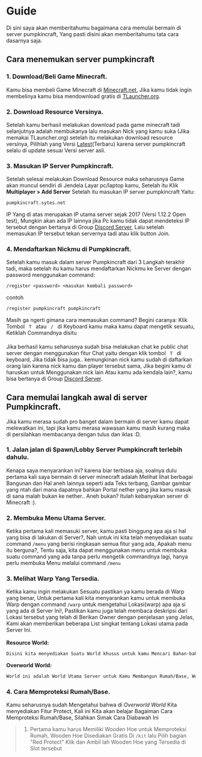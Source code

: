 # Guide
Di sini saya akan memberitahumu bagaimana cara memulai bermain di server pumpkincraft, Yang pasti disini akan memberitahumu tata cara dasarnya saja.

## Cara menemukan server pumpkincraft
### 1. Download/Beli Game Minecraft.
Kamu bisa membeli Game Minecraft di [Minecraft.net](https://www.minecraft.net/en-us/), Jika kamu tidak ingin membelinya kamu bisa mendownload gratis di [TLauncher.org](https://tlauncher.org/en/).
### 2. Download Resource Versinya.
Setelah kamu berhasil melakukan download pada game minecraft tadi selanjutnya adalah membukanya lalu masukan Nick yang kamu suka (Jika memakai TLauncher.org) setelah itu melakukan download resource versinya, Pilihlah yang Versi [Latest](https://minecraft.gamepedia.com/Java_Edition_version_history)(Terbaru) karena server pumpkincraft selalu di update sesuai Versi server asli.
### 3. Masukan IP Server Pumpkincraft.
Setelah selesai melakukan Download Resource maka seharusnya Game akan muncul sendiri di Jendela Layar pc/laptop kamu, Setelah itu Klik **Multiplayer > Add Server** Setelah itu masukan IP server pumpkincraft Yaitu:
```vb
pumpkincraft.sytes.net
```
IP Yang di atas merupakan IP utama server sejak 2017 (Versi 1.12.2 Open test), Mungkin akan ada IP lainnya jika Pc kamu tidak dapat mendeteksi IP tersebut dengan bertanya di Group [Discord Server](https://discord.gg/8k8XwP3bPx), Lalu setelah memasukan IP tersebut tekan servernya tadi atau klik button Join.
### 4. Mendaftarkan Nickmu di Pumpkincraft.
Setelah kamu masuk dalam server Pumpkincraft dari 3 Langkah terakhir tadi, maka setelah itu kamu harus mendaftarkan Nickmu ke Server dengan password menggunakan command:
```vb
/register <password> <masukan kembali password>
```
contoh
```vb
/register pumpkincraft pumpkincraft
```
Masih ga ngerti gimana cara memasukan command? Begini caranya:
Klik Tombol `  T  ` atau `  /  ` di Keyboard kamu maka kamu dapat mengetik sesuatu, Ketiklah Commandnya disitu
####
Jika berhasil kamu seharusnya sudah bisa melakukan chat ke public chat server dengan menggunakan fitur Chat yaitu dengan klik tombol `  T  ` di keyboard, Jika tidak bisa juga.. kemungkinan nick kamu sudah di daftarkan orang lain karena nick kamu dan player tersebut sama, Jika begini kamu di haruskan untuk Menggunakan nick lain Atau kamu ada kendala lain?, kamu bisa bertanya di Group [Discord Server](https://discord.gg/8k8XwP3bPx).
## Cara memulai langkah awal di server Pumpkincraft.
Jika kamu merasa sudah pro banget dalam bermain di server kamu dapat melewatkan ini, tapi jika kamu merasa wawasan kamu masih kurang maka di persilahkan membacanya dengan tulus dan iklas :D.
### 1. Jalan jalan di Spawn/Lobby Server Pumpkincraft terlebih dahulu.
Kenapa saya menyarankan ini? karena biar terbiasa aja, soalnya dulu pertama kali saya bermain di server minecraft adalah Melihat lihat berbagai Bangunan dan Hal aneh lainnya seperti ada Teks terbang, Gambar gambar yang ntah dari mana dapatnya bahkan Portal nether yang jika kamu masuk di sana malah bukan ke nether.. Aneh bukan? Itulah kebanyakan server di Minecraft :).
### 2. Membuka Menu Utama Server.
Ketika pertama kali memasuki server, kamu pasti binggung apa aja si hal yang bisa di lakukan di Server?, Nah untuk ini kita telah menyediakan suatu command ` /menu ` yang berisi ringkasan semua fitur yang ada, Apakah menu itu berguna?, Tentu saja, kita dapat menggunakan menu untuk membuka suatu command yang ada tanpa perlu mengetik commandnya lagi, hanya perlu membuka Menu melalui command ` /menu `
### 3. Melihat Warp Yang Tersedia.
Ketika kamu ingin melakukan Sesuatu pastikan ya kamu berada di Warp yang benar, Untuk pertama kali kita menyarankan kamu untuk membuka Warp dengan command ` /warp ` untuk mengetahui Lokasi(warp) apa aja si yang ada di Server Ini!, Pastikan kamu juga telah membaca deskripsi dari Lokasi tersebut yang telah di Berikan Owner dengan penjelasan yang Jelas, Kami akan memberikan beberapa List singkat tentang Lokasi utama pada Server Ini.
</br>
</br>
**Resource World:**
```vb
Disini kita menyediakan Suatu World khusus untuk kamu Mencari Bahan-bahan(resource) untuk membangun Rumah agar lebih mudah, Kamu tidak perlu khawatir akan Kehabisan Resource pada World ini karena kita akan Mereset World ini setiap Bulannya
```
**Overworld World:**
```vb
World ini adalah World Utama Server untuk Kamu Membangun Rumah/Base, World ini dilengkapi dengan Fitur Protect Untuk MemProtect Rumah kalian dari Player lain
```

### 4. Cara Memproteksi Rumah/Base.
Kamu seharusnya sudah Mengetahui bahwa di *Overworld World* Kita menyediakan Fitur Protect, Kali ini Kita akan belajar Bagaiman Cara Memproteksi Rumah/Base, Silahkan Simak Cara Diabawah Ini
> 1. Pertama kamu harus Memiliki Wooden Hoe untuk Memproteksi Rumah, Wooden Hoe Disediakan Gratis Di ` /kit ` lalu Pilih bagian "Red Protect" Klik dan Ambil lah Wooden Hoe yang Tersedia di Slot tersebut
